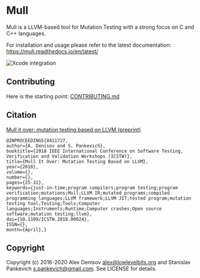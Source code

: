 # Mull

Mull is a LLVM-based tool for Mutation Testing with a strong focus on C and C++ languages.

For installation and usage please refer to the latest documentation: https://mull.readthedocs.io/en/latest/

![Xcode integration](/screenshot.png)

## Contributing

Here is the starting point: [CONTRIBUTING.md](CONTRIBUTING.md)

## Citation

[Mull it over: mutation testing based on LLVM (preprint)](https://lowlevelbits.org/pdfs/Mull_Mutation_2018.pdf)

```
@INPROCEEDINGS{8411727, 
author={A. Denisov and S. Pankevich}, 
booktitle={2018 IEEE International Conference on Software Testing, Verification and Validation Workshops (ICSTW)}, 
title={Mull It Over: Mutation Testing Based on LLVM}, 
year={2018}, 
volume={}, 
number={}, 
pages={25-31}, 
keywords={just-in-time;program compilers;program testing;program verification;mutations;Mull;LLVM IR;mutated programs;compiled programming languages;LLVM framework;LLVM JIT;tested program;mutation testing tool;Testing;Tools;Computer languages;Instruments;Runtime;Computer crashes;Open source software;mutation testing;llvm}, 
doi={10.1109/ICSTW.2018.00024}, 
ISSN={}, 
month={April},}
```

## Copyright

Copyright (c) 2016-2020 Alex Denisov <alex@lowlevelbits.org> and Stanislav Pankevich <s.pankevich@gmail.com>. See LICENSE for details.
